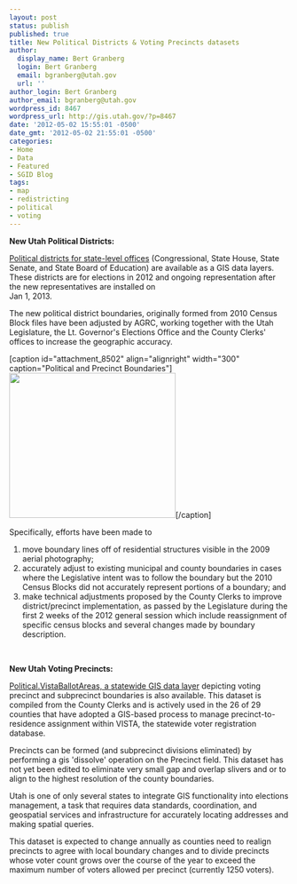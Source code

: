 ```yaml
---
layout: post
status: publish
published: true
title: New Political Districts & Voting Precincts datasets
author:
  display_name: Bert Granberg
  login: Bert Granberg
  email: bgranberg@utah.gov
  url: ''
author_login: Bert Granberg
author_email: bgranberg@utah.gov
wordpress_id: 8467
wordpress_url: http://gis.utah.gov/?p=8467
date: '2012-05-02 15:55:01 -0500'
date_gmt: '2012-05-02 21:55:01 -0500'
categories:
- Home
- Data
- Featured
- SGID Blog
tags:
- map
- redistricting
- political
- voting
---
```

<p><strong>New Utah Political Districts:</strong></p>
<p><a href="/data/political/2012-2021-house-senate-congressional-districts/">Political districts for state-level offices</a> (Congressional, State House, State Senate, and State Board of Education) are available as a GIS data layers. These districts are for elections in 2012 and ongoing representation after the new representatives are installed on<br />
Jan 1, 2013.</p>
<p>The new political district boundaries, originally formed from 2010 Census Block files have been adjusted by AGRC, working together with the Utah Legislature, the Lt. Governor's Elections Office and the County Clerks' offices to increase the geographic accuracy.</p>
<p>[caption id="attachment_8502" align="alignright" width="300" caption="Political and Precinct Boundaries"]<a href="http://gis.utah.gov/wp-content/uploads/political12.png"><img class=" wp-image-8502 " title="Political and Precinct Boundaries sample" src="http://gis.utah.gov/wp-content/uploads/political12-300x261.png" alt="" width="300" height="261" /></a>[/caption]</p>
<p>Specifically, efforts have been made to</p>
<ol>
<li>move boundary lines off of residential structures visible in the 2009 aerial photography;</li>
<li>accurately adjust to existing municipal and county boundaries in cases where the Legislative intent was to follow the boundary but the 2010 Census Blocks did not accurately represent portions of a boundary; and</li>
<li>make technical adjustments proposed by the County Clerks to improve district/precinct implementation, as passed by the Legislature during the first 2 weeks of the 2012 general session which include reassignment of specific census blocks and several changes made by boundary description.</li>
</ol>
<p>&nbsp;</p>
<p><strong>New Utah Voting Precincts:</strong></p>
<p><a href="/data/political/voter-precincts/">Political.VistaBallotAreas, a statewide GIS data layer</a> depicting voting precinct and subprecinct boundaries is also available. This dataset is compiled from the County Clerks and is actively used in the 26 of 29 counties that have adopted a GIS-based process to manage precinct-to-residence assignment within VISTA, the statewide voter registration database.</p>
<p>Precincts can be formed (and subprecinct divisions eliminated) by performing a gis 'dissolve' operation on the Precinct field. This dataset has not yet been edited to eliminate very small gap and overlap slivers and or to align to the highest resolution of the county boundaries.</p>
<p>Utah is one of only several states to integrate GIS functionality into elections management, a task that requires data standards, coordination, and geospatial services and infrastructure for accurately locating addresses and making spatial queries.</p>
<p>This dataset is expected to change annually as counties need to realign precincts to agree with local boundary changes and to divide precincts whose voter count grows over the course of the year to exceed the maximum number of voters allowed per precinct (currently 1250 voters).</p>
